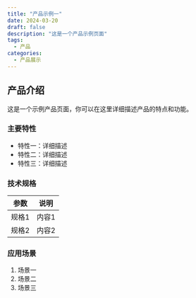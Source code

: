 ```yaml
---
title: "产品示例一"
date: 2024-03-20
draft: false
description: "这是一个产品示例页面"
tags:
  - 产品
categories:
  - 产品展示
---
```


## 产品介绍

这是一个示例产品页面，你可以在这里详细描述产品的特点和功能。

### 主要特性

- 特性一：详细描述
- 特性二：详细描述
- 特性三：详细描述

### 技术规格

| 参数 | 说明 |
|------|------|
| 规格1 | 内容1 |
| 规格2 | 内容2 |

### 应用场景

1. 场景一
2. 场景二
3. 场景三
